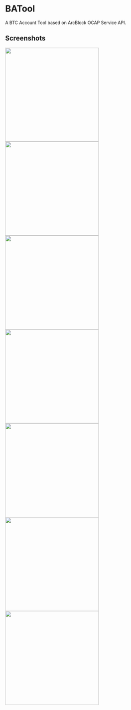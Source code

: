# BATool
A BTC Account Tool based on ArcBlock OCAP Service API.

## Screenshots

<div align=left>
	<kbd>
		<img width="300" src="https://github.com/NateRobinson/BATool/blob/master/pics/1.png?raw=true"/>
	</kbd>
	<kbd>
		<img width="300" src="https://github.com/NateRobinson/BATool/blob/master/pics/2.png?raw=true"/>
	</kbd>
</div>
<div align=left>
	<kbd>
		<img width="300" src="https://github.com/NateRobinson/BATool/blob/master/pics/3.png?raw=true"/>
	</kbd>
	<kbd>	
		<img width="300" src="https://github.com/NateRobinson/BATool/blob/master/pics/4.png?raw=true"/>
	</kbd>
</div>
<div align=left>
	<kbd>
		<img width="300" src="https://github.com/NateRobinson/BATool/blob/master/pics/5.png?raw=true"/>
	</kbd>
	<kbd>	
		<img width="300" src="https://github.com/NateRobinson/BATool/blob/master/pics/6.png?raw=true"/>
	</kbd>
	<kbd>	
		<img width="300" src="https://github.com/NateRobinson/BATool/blob/master/pics/7.png?raw=true"/>
	</kbd>
</div>

